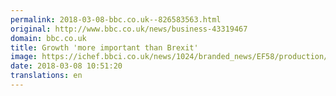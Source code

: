 ```yaml
---
permalink: 2018-03-08-bbc.co.uk--826583563.html
original: http://www.bbc.co.uk/news/business-43319467
domain: bbc.co.uk
title: Growth 'more important than Brexit'
image: https://ichef.bbci.co.uk/news/1024/branded_news/EF58/production/_100327216_02wojmpy.jpg
date: 2018-03-08 10:51:20
translations: en
---
```


